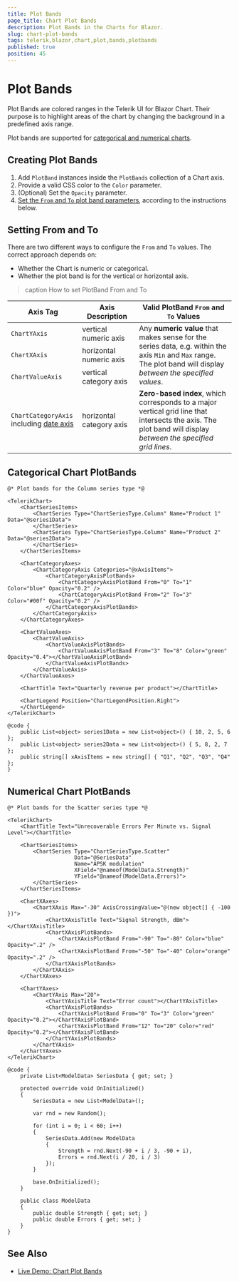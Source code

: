 ```yaml
---
title: Plot Bands
page_title: Chart Plot Bands
description: Plot Bands in the Charts for Blazor.
slug: chart-plot-bands
tags: telerik,blazor,chart,plot,bands,plotbands
published: true
position: 45
---
```


# Plot Bands

Plot Bands are colored ranges in the Telerik UI for Blazor Chart. Their purpose is to highlight areas of the chart by changing the background in a predefined axis range.

Plot bands are supported for [categorical and numerical charts](slug:components/chart/databind#series-types).

## Creating Plot Bands

1. Add `PlotBand` instances inside the `PlotBands` collection of a Chart axis.
1. Provide a valid CSS color to the `Color` parameter.
1. (Optional) Set the `Opacity` parameter.
1. [Set the `From` and `To` plot band parameters](#setting-from-and-to), according to the instructions below.

## Setting From and To

There are two different ways to configure the `From` and `To` values. The correct approach depends on:

* Whether the Chart is numeric or categorical.
* Whether the plot band is for the vertical or horizontal axis.

>caption How to set PlotBand From and To

<table>
    <colgroup>
        <col style="width: 10em" />
        <col style="width: 8em" />
        <col />
    </colgroup>
    <thead>
        <tr>
            <th>Axis Tag</th>
            <th>Axis Description</th>
            <th>Valid PlotBand <code>From</code> and <code>To</code> Values</th>
        </tr>
    </thead>
    <tbody>
        <tr>
            <td><code>ChartYAxis</code></td>
            <td>vertical numeric axis</td>
            <td rowspan="3">Any <strong>numeric value</strong> that makes sense for the series data, e.g. within the axis <code>Min</code> and <code>Max</code> range. The plot band will display <em>between the specified values</em>.</td>
        </tr>
        <tr>
            <td><code>ChartXAxis</code></td>
            <td>horizontal numeric axis</td>
        </tr>
        <tr>
            <td><code>ChartValueAxis</code></td>
            <td>vertical category axis</td>
        </tr>
        <tr>
            <td><code>ChartCategoryAxis</code> <br> including <a href="/blazor-ui/documentation/components/chart/date-axis">date axis</a></td>
            <td>horizontal category axis</td>
            <td><strong>Zero-based index</strong>, which corresponds to a major vertical grid line that intersects the axis. The plot band will display <em>between the specified grid lines</em>.</td>
        </tr>
    </tbody>
</table>

## Categorical Chart PlotBands

````RAZOR
@* Plot bands for the Column series type *@

<TelerikChart>
    <ChartSeriesItems>
        <ChartSeries Type="ChartSeriesType.Column" Name="Product 1" Data="@series1Data">
        </ChartSeries>
        <ChartSeries Type="ChartSeriesType.Column" Name="Product 2" Data="@series2Data">
        </ChartSeries>
    </ChartSeriesItems>

    <ChartCategoryAxes>
        <ChartCategoryAxis Categories="@xAxisItems">
            <ChartCategoryAxisPlotBands>
                <ChartCategoryAxisPlotBand From="0" To="1" Color="blue" Opacity="0.2" />
                <ChartCategoryAxisPlotBand From="2" To="3" Color="#00f" Opacity="0.2" />
            </ChartCategoryAxisPlotBands>
        </ChartCategoryAxis>
    </ChartCategoryAxes>

    <ChartValueAxes>
        <ChartValueAxis>
            <ChartValueAxisPlotBands>
                <ChartValueAxisPlotBand From="3" To="8" Color="green" Opacity="0.4"></ChartValueAxisPlotBand>
            </ChartValueAxisPlotBands>
        </ChartValueAxis>
    </ChartValueAxes>

    <ChartTitle Text="Quarterly revenue per product"></ChartTitle>

    <ChartLegend Position="ChartLegendPosition.Right">
    </ChartLegend>
</TelerikChart>

@code {
    public List<object> series1Data = new List<object>() { 10, 2, 5, 6 };
    public List<object> series2Data = new List<object>() { 5, 8, 2, 7 };
    public string[] xAxisItems = new string[] { "Q1", "Q2", "Q3", "Q4" };
}
````

## Numerical Chart PlotBands

````RAZOR
@* Plot bands for the Scatter series type *@

<TelerikChart>
    <ChartTitle Text="Unrecoverable Errors Per Minute vs. Signal Level"></ChartTitle>

    <ChartSeriesItems>
        <ChartSeries Type="ChartSeriesType.Scatter"
                     Data="@SeriesData"
                     Name="APSK modulation"
                     XField="@nameof(ModelData.Strength)"
                     YField="@nameof(ModelData.Errors)">
        </ChartSeries>
    </ChartSeriesItems>

    <ChartXAxes>
        <ChartXAxis Max="-30" AxisCrossingValue="@(new object[] { -100 })">
            <ChartXAxisTitle Text="Signal Strength, dBm"></ChartXAxisTitle>
            <ChartXAxisPlotBands>
                <ChartXAxisPlotBand From="-90" To="-80" Color="blue" Opacity=".2" />
                <ChartXAxisPlotBand From="-50" To="-40" Color="orange" Opacity=".2" />
            </ChartXAxisPlotBands>
        </ChartXAxis>
    </ChartXAxes>

    <ChartYAxes>
        <ChartYAxis Max="20">
            <ChartYAxisTitle Text="Error count"></ChartYAxisTitle>
            <ChartYAxisPlotBands>
                <ChartYAxisPlotBand From="0" To="3" Color="green" Opacity="0.2"></ChartYAxisPlotBand>
                <ChartYAxisPlotBand From="12" To="20" Color="red" Opacity="0.2"></ChartYAxisPlotBand>
            </ChartYAxisPlotBands>
        </ChartYAxis>
    </ChartYAxes>
</TelerikChart>

@code {
    private List<ModelData> SeriesData { get; set; }

    protected override void OnInitialized()
    {
        SeriesData = new List<ModelData>();

        var rnd = new Random();

        for (int i = 0; i < 60; i++)
        {
            SeriesData.Add(new ModelData
            {
                Strength = rnd.Next(-90 + i / 3, -90 + i),
                Errors = rnd.Next(i / 20, i / 3)
            });
        }

        base.OnInitialized();
    }

    public class ModelData
    {
        public double Strength { get; set; }
        public double Errors { get; set; }
    }
}
````

## See Also

* [Live Demo: Chart Plot Bands](https://demos.telerik.com/blazor-ui/chart/plot-bands)
